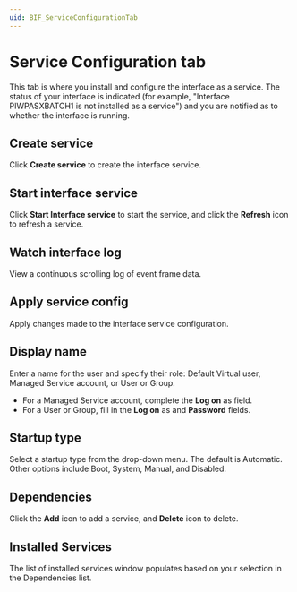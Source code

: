 ```yaml
---
uid: BIF_ServiceConfigurationTab
---
```


# Service Configuration tab

<!-- Topic requires customization for specific interface -->

This tab is where you install and configure the interface as a service. The status of your interface is indicated (for example, "Interface PIWPASXBATCH1 is not installed as a service") and you are notified as to whether the interface is running.

## Create service
    
Click **Create service** to create the interface service. 

## Start interface service
    
Click **Start Interface service** to start the service, and click the **Refresh** icon to refresh a service. 

## Watch interface log
    
View a continuous scrolling log of event frame data. 

## Apply service config
    
Apply changes made to the interface service configuration. 

## Display name
    
Enter a name for the user and specify their role: Default Virtual user, Managed Service account, or User or Group.

* For a Managed Service account, complete the **Log on** as field.
* For a User or Group, fill in the **Log on** as and **Password** fields.

## Startup type

Select a startup type from the drop-down menu. The default is Automatic. Other options include Boot, System, Manual, and Disabled. 

## Dependencies
    
Click the **Add** icon to add a service, and **Delete** icon to delete. 

## Installed Services
    
The list of installed services window populates based on your selection in the Dependencies list. 

